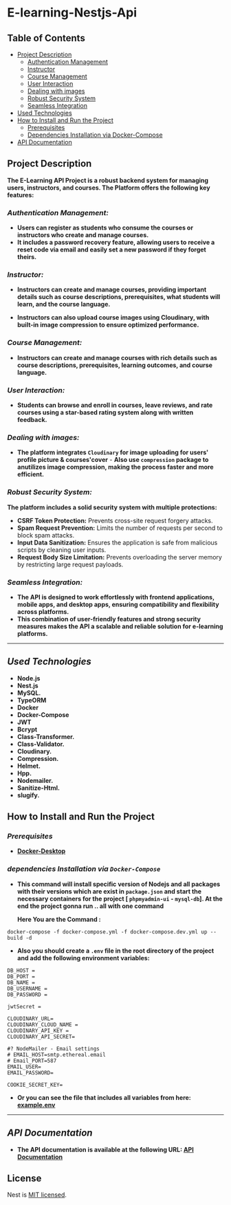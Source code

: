 # E-learning-Nestjs-Api

## Table of Contents

- [Project Description](#project-description)
  - [Authentication Management](#authentication-management)
  - [Instructor](#instructor)
  - [Course Management](#course-management)
  - [User Interaction](#user-interaction)
  - [Dealing with images](#dealing-with-images)
  - [Robust Security System](#robust-security-system)
  - [Seamless Integration](#seamless-integration)
- [Used Technologies](#used-technologies)
- [How to Install and Run the Project](#how-to-install-and-run-the-project)
  - [Prerequisites](#prerequisites)
  - [Dependencies Installation via Docker-Compose](#dependencies-installation-via-docker-compose)
- [API Documentation](#api-documentation)

## Project Description

**The E-Learning API Project is a robust backend system for managing users, instructors, and courses. The Platform offers the following key features:**


### _Authentication Management:_

- **Users can register as students who consume the courses or instructors who create and manage courses.**
- **It includes a password recovery feature, allowing users to receive a reset code via email and easily set a new password if they forget theirs.**

### _Instructor:_

- **Instructors can create and manage courses, providing important details such as course descriptions, prerequisites, what students will learn, and the course language.**

- **Instructors can also upload course images using Cloudinary, with built-in image compression to ensure optimized performance.**

### _Course Management:_

- **Instructors can create and manage courses with rich details such as course descriptions, prerequisites, learning outcomes, and course language.**

### _User Interaction:_

- **Students can browse and enroll in courses, leave reviews, and rate courses using a star-based rating system along with written feedback.**

### _Dealing with images:_

- **The platform integrates `Cloudinary` for image uploading for users' profile picture & courses'cover** - **Also use `compression` package to anutilizes image compression, making the process faster and more efficient.**

### _Robust Security System:_

**The platform includes a solid security system with multiple protections:**

- **CSRF Token Protection:** Prevents cross-site request forgery attacks.
- **Spam Request Prevention:** Limits the number of requests per second to block spam attacks.
- **Input Data Sanitization:** Ensures the application is safe from malicious scripts by cleaning user inputs.
- **Request Body Size Limitation:** Prevents overloading the server memory by restricting large request payloads.

### _Seamless Integration:_

- **The API is designed to work effortlessly with frontend applications, mobile apps, and desktop apps, ensuring compatibility and flexibility across platforms.**
- **This combination of user-friendly features and strong security measures makes the API a scalable and reliable solution for e-learning platforms.**

---

## _Used Technologies_

- **Node.js**
- **Nest.js**
- **MySQL.**
- **TypeORM**
- **Docker**
- **Docker-Compose**
- **JWT**
- **Bcrypt**
- **Class-Transformer.**
- **Class-Validator.**
- **Cloudinary.**
- **Compression.**
- **Helmet.**
- **Hpp.**
- **Nodemailer.**
- **Sanitize-Html.**
- **slugify.**

## How to Install and Run the Project

### _Prerequisites_

- **[Docker-Desktop](https://www.docker.com/products/docker-desktop/)**


### _dependencies Installation via `Docker-Compose`_

- **This command will install specific version of Nodejs and all packages with their versions which are exist in `package.json` and start the necessary containers for the project [ `phpmyadmin-ui` - `mysql-db`]. At the end the project gonna run .. all with one command**

  **Here You are the Command :**

```terminal
docker-compose -f docker-compose.yml -f docker-compose.dev.yml up --build -d
```

- **Also you should create a `.env` file in the root directory of the project and add the following environment variables:**

```example.env
DB_HOST =
DB_PORT =
DB_NAME =
DB_USERNAME =
DB_PASSWORD =

jwtSecret =

CLOUDINARY_URL=
CLOUDINARY_CLOUD_NAME =
CLOUDINARY_API_KEY =
CLOUDINARY_API_SECRET=

#? NodeMailer - Email settings
# EMAIL_HOST=smtp.ethereal.email
# Email_PORT=587
EMAIL_USER=
EMAIL_PASSWORD=

COOKIE_SECRET_KEY=
```

- **Or you can see the file that includes all variables from here: [example.env](./example.env)**

---

## _API Documentation_

- **The API documentation is available at the following URL: [API Documentation](https://documenter.getpostman.com/view/34351164/2sB2cYe1iF)**



## License

Nest is [MIT licensed](https://github.com/nestjs/nest/blob/master/LICENSE).
